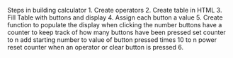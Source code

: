 Steps in building calculator
    1. Create operators
    2. Create table in HTML
    3. Fill Table with buttons and display
    4. Assign each button a value
    5. Create function to populate the display when clicking the number buttons
        have a counter to keep track of how many buttons have been pressed
        set counter to n
        add starting number to value of button pressed times 10 to n power
        reset counter when an operator or clear button is pressed
    6. 
